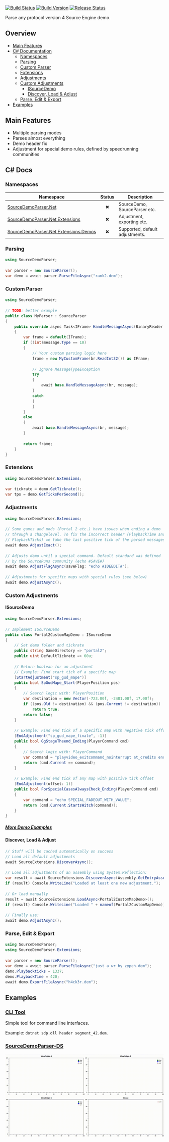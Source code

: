 [![Build Status](https://travis-ci.org/NeKzor/SourceDemoParser.Net.svg?branch=master)](https://travis-ci.org/NeKzor/SourceDemoParser.Net)
[![Build Version](https://img.shields.io/badge/version-v1.0-yellow.svg)](https://github.com/NeKzor/SourceDemoParser.Net/projects/1)
[![Release Status](https://img.shields.io/github/release/NeKzor/SourceDemoParser.Net/all.svg)](https://github.com/NeKzor/SourceDemoParser.Net/releases)

Parse any protocol version 4 Source Engine demo.

## Overview
- [Main Features](#main-features)
- [C# Documentation](#c--documentation)
  - [Namespaces](#namespaces)
  - [Parsing](#parsing)
  - [Custom Parser](#custom-parser)
  - [Extensions](#extensions)
  - [Adjustments](#adjustments)
  - [Custom Adjustments](#custom-adjustments)
    - [ISourceDemo](#isourcedemo)
    - [Discover, Load & Adjust](#discover-load--adjust)
  - [Parse, Edit & Export](#parse-edit--export)
- [Examples](#examples)

## Main Features
- Multiple parsing modes
- Parses almost everything
- Demo header fix
- Adjustment for special demo rules, defined by speedrunning communities

## C# Docs

### Namespaces

| Namespace | Status | Description |
| --- | :-: | --- |
| [SourceDemoParser.Net](src/SourceDemoParser.Net) | ✖ | SourceDemo, SourceParser etc. |
| [SourceDemoParser.Net.Extensions](src/SourceDemoParser.Net/Extensions) | ✖ | Adjustment, exporting etc. |
| [SourceDemoParser.Net.Extensions.Demos](src/SourceDemoParser.Net/Extensions/Demos) | ✖ | Supported, default adjustments. |

### Parsing
```cs
using SourceDemoParser;

var parser = new SourceParser();
var demo = await parser.ParseFileAsync("rank2.dem");
```

### Custom Parser
```cs
using SourceDemoParser;

// TODO: better example
public class MyParser : SourceParser
{
	public override async Task<IFrame> HandleMessageAsync(BinaryReader br, DemoMessage message)
	{
		var frame = default(IFrame);
		if ((int)message.Type == 10)
		{
			// Your custom parsing logic here
			frame = new MyCustomFrame(br.ReadInt32()) as IFrame;

			// Ignore MessageTypeException
			try
			{
				await base.HandleMessageAsync(br, message);
			}
			catch
			{
			}
		}
		else
		{
			await base.HandleMessageAsync(br, message);
		}

		return frame;
	}
}
```

### Extensions
```cs
using SourceDemoParser.Extensions;

var tickrate = demo.GetTickrate();
var tps = demo.GetTicksPerSecond();
```

### Adjustments
```cs
using SourceDemoParser.Extensions;

// Some games and mods (Portal 2 etc.) have issues when ending a demo
// through a changelevel. To fix the incorrect header (PlaybackTime and
// PlaybackTicks) we take the last positive tick of the parsed messages
await demo.AdjustExact();

// Adjusts demo until a special command. Default standard was defined
// by the SourceRuns community (echo #SAVE#)
await demo.AdjustFlagAsync(saveFlag: "echo #IDEEDIT#");

// Adjustments for specific maps with special rules (see below)
await demo.AdjustAsync();
```

### Custom Adjustments

#### ISourceDemo
```cs
using SourceDemoParser.Extensions;

// Implement ISourceDemo
public class Portal2CustomMapDemo : ISourceDemo
{
	// Set demo folder and tickrate
	public string GameDirectory => "portal2";
	public uint DefaultTickrate => 60u;
	
	// Return boolean for an adjustment
	// Example: Find start tick of a specific map
	[StartAdjustment("sp_gud_mape")]
	public bool SpGudMape_Start(PlayerPosition pos)
	{
		// Search logic with: PlayerPosition
		var destination = new Vector(-723.00f, -2481.00f, 17.00f);
		if ((pos.Old != destination) && (pos.Current != destination))
			return true;
		return false;
	}
	
	// Example: Find end tick of a specific map with negative tick offset
	[EndAdjustment("sp_gud_mape_finale", -1)]
	public bool GgStageTheend_Ending(PlayerCommand cmd)
	{
		// Search logic with: PlayerCommand
		var command = "playvideo_exitcommand_nointerrupt at_credits end_movie credits_video";
		return (cmd.Current == command);
	}
	
	// Example: Find end tick of any map with positive tick offset
	[EndAdjustment(offset: 1)]
	public bool ForSpecialCasesAlwaysCheck_Ending(PlayerCommand cmd)
	{
		var command = "echo SPECIAL_FADEOUT_WITH_VALUE";
		return (cmd.Current.StartsWitch(command));
	}
}
```
##### [More Demo Examples](src/SourceDemoParser.Net/Extensions/Demos)

#### Discover, Load & Adjust
```cs
// Stuff will be cached automatically on success
// Load all default adjustments
await SourceExtensions.DiscoverAsync();

// Load all adjustments of an assembly using System.Reflection:
var result = await SourceExtensions.DiscoverAsync(Assembly.GetEntryAssembly());
if (result) Console.WriteLine("Loaded at least one new adjustment.");

// Or load manually
result = await SourceExtensions.LoadAsync<Portal2CustomMapDemo>();
if (result) Console.WriteLine("Loaded " + nameof(Portal2CustomMapDemo));

// Finally use:
await demo.AdjustAsync();
```

### Parse, Edit & Export
```cs
using SourceDemoParser;
using SourceDemoParser.Extensions;

var parser = new SourceParser();
var demo = await parser.ParseFileAsync("just_a_wr_by_zypeh.dem");
demo.Playbackticks = 1337;
demo.PlaybackTime = 420; 
await demo.ExportFileAsync("h4ck3r.dem");
```

## Examples

### [CLI Tool](src/SourceDemoParser-CLI)
Simple tool for command line interfaces.

Example: `dotnet sdp.dll header segment_42.dem`.

### [SourceDemoParser-DS](src/SourceDemoParser-DS)
[![Showcase](showcase.gif)](src/SourceDemoParser-DS)
